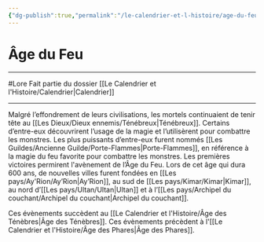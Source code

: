 ```yaml
---
{"dg-publish":true,"permalink":"/le-calendrier-et-l-histoire/age-du-feu/"}
---
```


# Âge du Feu
---
#Lore 
Fait partie du dossier [[Le Calendrier et l'Histoire/Calendrier\|Calendrier]]

-------
Malgré l’effondrement de leurs civilisations, les mortels continuaient de tenir tête au [[Les Dieux/Dieux ennemis/Ténébreux\|Ténébreux]]. Certains d’entre-eux découvrirent l’usage de la magie et l’utilisèrent pour combattre les monstres. Les plus puissants d’entre-eux furent nommés [[Les Guildes/Ancienne Guilde/Porte-Flammes\|Porte-Flammes]], en référence à la magie du feu favorite pour combattre les monstres. Les premières victoires permirent l'avènement de l’Âge du Feu.
Lors de cet âge qui dura 600 ans, de nouvelles villes furent fondées en [[Les pays/Ay'Rion/Ay’Rion\|Ay’Rion]], au sud de [[Les pays/Kimar/Kimar\|Kimar]], au nord d’[[Les pays/Ultan/Ultan\|Ultan]] et à l’[[Les pays/Archipel du couchant/Archipel du couchant\|Archipel du couchant]].

Ces évènements succèdent au [[Le Calendrier et l'Histoire/Âge des Ténèbres\|Âge des Ténèbres]].
Ces évènements précèdent à l'[[Le Calendrier et l'Histoire/Âge des Phares\|Âge des Phares]].